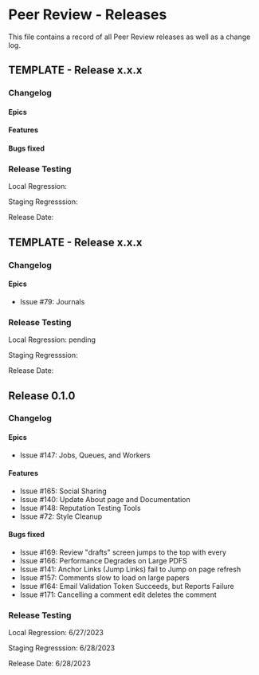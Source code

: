 # Peer Review - Releases

This file contains a record of all Peer Review releases as well as a change log. 

## TEMPLATE - Release x.x.x

### Changelog

#### Epics

#### Features

#### Bugs fixed

### Release Testing

Local Regression:

Staging Regresssion: 

Release Date: 

## TEMPLATE - Release x.x.x

### Changelog

#### Epics 
- Issue #79: Journals

### Release Testing

Local Regression: pending

Staging Regresssion: 

Release Date: 

## Release 0.1.0

### Changelog

#### Epics
- Issue #147: Jobs, Queues, and Workers

#### Features

- Issue #165: Social Sharing
- Issue #140: Update About page and Documentation
- Issue #148: Reputation Testing Tools
- Issue #72: Style Cleanup

#### Bugs fixed

- Issue #169: Review "drafts" screen jumps to the top with every 
- Issue #166: Performance Degrades on Large PDFS
- Issue #141: Anchor Links (Jump Links) fail to Jump on page refresh
- Issue #157: Comments slow to load on large papers
- Issue #164: Email Validation Token Succeeds, but Reports Failure
- Issue #171: Cancelling a comment edit deletes the comment

### Release Testing

Local Regression: 6/27/2023

Staging Regresssion: 6/28/2023

Release Date: 6/28/2023
